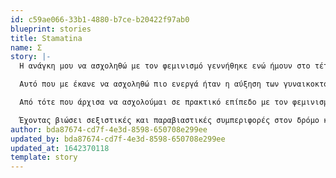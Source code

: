 ```yaml
---
id: c59ae066-33b1-4880-b7ce-b20422f97ab0
blueprint: stories
title: Stamatina
name: Σ
story: |-
  Η ανάγκη μου να ασχοληθώ με τον φεμινισμό γεννήθηκε ενώ ήμουν στο τέταρτο έτος της σχολής. Ένα από τα μαθήματα της σχολής είχε να κάνει με την πολιτική ζύμωση και την δράση των γυναικών στην Τουρκία. Σιγά-σιγά, άρχισα να ασχολούμαι περισσότερο με τον φεμινισμό και να ενδιαφέρομαι για τις διαστάσεις που έχει λάβει η έμφυλη βία στην Ελλάδα. 

  Αυτό που με έκανε να ασχοληθώ πιο ενεργά ήταν η αύξηση των γυναικοκτονιών. Αξιολογώντας την κατάσταση στην Τουρκία και στην Ελλάδα, ένιωσα μεγάλη οργή και στεναχώρια. Είχα αποφασίσει να ασχοληθώ σε πρακτικό επίπεδο με τον φεμινισμό λίγους μήνες πριν το ξέσπασμα της πανδημίας, αλλά όλη η κατάσταση με έκανε να το αναβάλλω. Όμως, μετά την ανάδυση του #metoo στην Ελλάδα, ακούγοντας τις εξομολογήσεις των αθλητριών/ων και καλλιτεχνίδων είπα: «Φτάνει. Πρέπει να κάνω κάτι.». 

  Από τότε που άρχισα να ασχολούμαι σε πρακτικό επίπεδο με τον φεμινισμό, υποσχέθηκα στον εαυτό μου ότι δεν θα σταματήσω. Αυτός ο αγώνας είναι διαγενεακός και θέλω πολύ να στηρίξω τα άτομα που έχουν βιώσει περιστατικά έμφυλης βίας και φοβούνται να μιλήσουν. Θέλω να σταθώ στα άτομα που βρήκαν το κουράγιο να μιλήσουν. Η απόφαση μου να μπώ μέσα στο κίνημα βοήθησε και εμένα την ίδια σε προσωπικό επίπεδο. Πίστεψα περισσότερο στον εαυτό μου, ενδυναμώθηκα και μέσα από τις διαδικασίες αλλά και μέσα από την φροντίδα που δέχτηκα. 

  Έχοντας βιώσει σεξιστικές και παραβιαστικές συμπεριφορές στον δρόμο και σε παλαιότερους χώρους εργασίας μου όταν ήρθα σε επαφή με άτομα που ένιωθαν την ίδια αγανάκτηση με εμένα για αυτή την πατριαρχική κοινωνία, αυτό με έκανε να καταλάβω οτι δεν είμαι μόνη και αυτό είναι το βασικότερο. Δεν είναι εύκολο να μιλήσεις για τα βιώματα σου και ακόμα αρνούμαι να μιλήσω για κάποια από αυτά. Όμως, ξέρω οτι δεν είμαι μόνη και αυτό μου δίνει δύναμη να συνεχίσω. Καμία και κανένα δεν είναι μόνη/μόνο.
author: bda87674-cd7f-4e3d-8598-650708e299ee
updated_by: bda87674-cd7f-4e3d-8598-650708e299ee
updated_at: 1642370118
template: story
---
```

